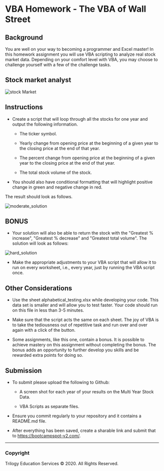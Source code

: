 # VBA Homework - The VBA of Wall Street

## Background
You are well on your way to becoming a programmer and Excel master! In this homework assignment you will use VBA scripting to analyze real stock market data. Depending on your comfort level with VBA, you may choose to challenge yourself with a few of the challenge tasks.

## Stock market analyst

![stock Market](Screenshots/stockmarket.png)

## Instructions


* Create a script that will loop through all the stocks for one year and output the following information.

  * The ticker symbol.


  * Yearly change from opening price at the beginning of a given year to the closing price at the end of that year.


  * The percent change from opening price at the beginning of a given year to the closing price at the end of that year.


  * The total stock volume of the stock.


* You should also have conditional formatting that will highlight positive change in green and negative change in red.


The result should look as follows.

![moderate_solution](Screenshot/moderate_solution.png)


## BONUS

* Your solution will also be able to return the stock with the "Greatest % increase", "Greatest % decrease" and "Greatest total volume". The solution will look as follows:

![hard_solution](Images/hard_solution.png)

* Make the appropriate adjustments to your VBA script that will allow it to run on every worksheet, i.e., every year, just by running the VBA script once.


## Other Considerations


* Use the sheet alphabetical_testing.xlsx while developing your code. This data set is smaller and will allow you to test faster. Your code should run on this file in less than 3-5 minutes.


* Make sure that the script acts the same on each sheet. The joy of VBA is to take the tediousness out of repetitive task and run over and over again with a click of the button.


* Some assignments, like this one, contain a bonus. It is possible to achieve mastery on this assignment without completing the bonus. The bonus adds an opportunity to further develop you skills and be rewarded extra points for doing so.



## Submission


* To submit please upload the following to Github:

  * A screen shot for each year of your results on the Multi Year Stock Data.


  * VBA Scripts as separate files.


* Ensure you commit regularly to your repository and it contains a README.md file.


* After everything has been saved, create a sharable link and submit that to https://bootcampspot-v2.com/.


---

### Copyright
Trilogy Education Services © 2020. All Rights Reserved.
